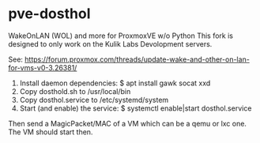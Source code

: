 # pve-dosthol
WakeOnLAN (WOL) and more for ProxmoxVE w/o Python
This fork is designed to only work on the Kulik Labs Devolopment servers. 

See: https://forum.proxmox.com/threads/update-wake-and-other-on-lan-for-vms-v0-3.26381/

1. Install daemon dependencies: $ apt install gawk socat xxd
2. Copy dosthold.sh to /usr/local/bin
3. Copy dosthol.service to /etc/systemd/system
4. Start (and enable) the service: $ systemctl enable|start dosthol.service

Then send a MagicPacket/MAC of a VM which can be a qemu or lxc one. The VM should start then.
